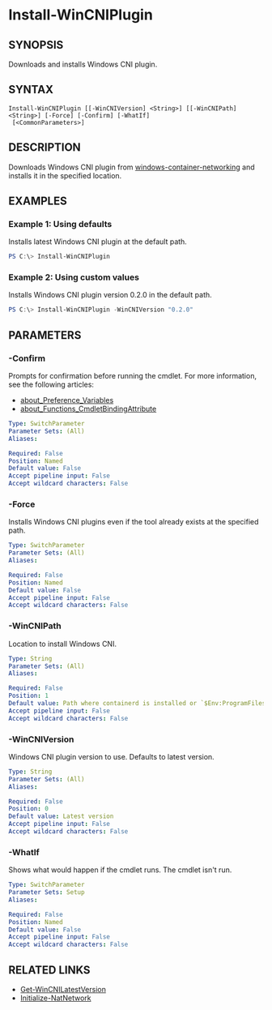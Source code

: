 ﻿---
external help file: containers-toolkit-help.xml
Module Name: containers-toolkit
online version:
schema: 2.0.0
---

# Install-WinCNIPlugin

## SYNOPSIS

Downloads and installs Windows CNI plugin.

## SYNTAX

```
Install-WinCNIPlugin [[-WinCNIVersion] <String>] [[-WinCNIPath] <String>] [-Force] [-Confirm] [-WhatIf]
 [<CommonParameters>]
```

## DESCRIPTION

Downloads Windows CNI plugin from [windows-container-networking](https://github.com/microsoft/windows-container-networking/releases) and installs it in the specified location.

## EXAMPLES

### Example 1: Using defaults

Installs latest Windows CNI plugin at the default path.

```powershell
PS C:\> Install-WinCNIPlugin
```

### Example 2: Using custom values

Installs Windows CNI plugin version 0.2.0 in the default path.

```powershell
PS C:\> Install-WinCNIPlugin -WinCNIVersion "0.2.0"
```

## PARAMETERS

### -Confirm

Prompts for confirmation before running the cmdlet. For more information, see the following articles:

- [about_Preference_Variables](https://learn.microsoft.com/en-us/powershell/module/microsoft.powershell.core/about/about_preference_variables?view=powershell-7.4#confirmpreference)
- [about_Functions_CmdletBindingAttribute](https://learn.microsoft.com/en-us/powershell/module/microsoft.powershell.core/about/about_functions_cmdletbindingattribute?view=powershell-7.4#confirmimpact)

```yaml
Type: SwitchParameter
Parameter Sets: (All)
Aliases:

Required: False
Position: Named
Default value: False
Accept pipeline input: False
Accept wildcard characters: False
```

### -Force

Installs Windows CNI plugins even if the tool already exists at the specified path.

```yaml
Type: SwitchParameter
Parameter Sets: (All)
Aliases:

Required: False
Position: Named
Default value: False
Accept pipeline input: False
Accept wildcard characters: False
```

### -WinCNIPath

Location to install Windows CNI.

```yaml
Type: String
Parameter Sets: (All)
Aliases:

Required: False
Position: 1
Default value: Path where containerd is installed or `$Env:ProgramFiles\Containerd`
Accept pipeline input: False
Accept wildcard characters: False
```

### -WinCNIVersion

Windows CNI plugin version to use. Defaults to latest version.

```yaml
Type: String
Parameter Sets: (All)
Aliases:

Required: False
Position: 0
Default value: Latest version
Accept pipeline input: False
Accept wildcard characters: False
```

### -WhatIf

Shows what would happen if the cmdlet runs. The cmdlet isn't run.

```yaml
Type: SwitchParameter
Parameter Sets: Setup
Aliases:

Required: False
Position: Named
Default value: False
Accept pipeline input: False
Accept wildcard characters: False
```

## RELATED LINKS

- [Get-WinCNILatestVersion](Get-WinCNILatestVersion.md)
- [Initialize-NatNetwork](Initialize-NatNetwork.md)
